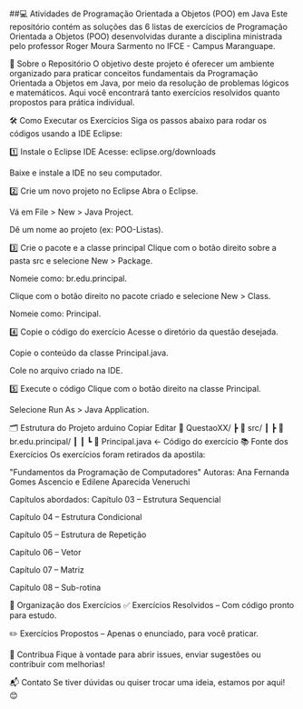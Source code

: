 ##💻 Atividades de Programação Orientada a Objetos (POO) em Java
Este repositório contém as soluções das 6 listas de exercícios de Programação Orientada a Objetos (POO) desenvolvidas durante a disciplina ministrada pelo professor Roger Moura Sarmento no IFCE - Campus Maranguape.

📘 Sobre o Repositório
O objetivo deste projeto é oferecer um ambiente organizado para praticar conceitos fundamentais da Programação Orientada a Objetos em Java, por meio da resolução de problemas lógicos e matemáticos.
Aqui você encontrará tanto exercícios resolvidos quanto propostos para prática individual.

🛠️ Como Executar os Exercícios
Siga os passos abaixo para rodar os códigos usando a IDE Eclipse:

1️⃣ Instale o Eclipse IDE
Acesse: eclipse.org/downloads

Baixe e instale a IDE no seu computador.

2️⃣ Crie um novo projeto no Eclipse
Abra o Eclipse.

Vá em File > New > Java Project.

Dê um nome ao projeto (ex: POO-Listas).

3️⃣ Crie o pacote e a classe principal
Clique com o botão direito sobre a pasta src e selecione New > Package.

Nomeie como: br.edu.principal.

Clique com o botão direito no pacote criado e selecione New > Class.

Nomeie como: Principal.

4️⃣ Copie o código do exercício
Acesse o diretório da questão desejada.

Copie o conteúdo da classe Principal.java.

Cole no arquivo criado na IDE.

5️⃣ Execute o código
Clique com o botão direito na classe Principal.

Selecione Run As > Java Application.

🗂 Estrutura do Projeto
arduino
Copiar
Editar
📂 QuestaoXX/
 ┣ 📂 src/
 ┃ ┣ 📂 br.edu.principal/
 ┃ ┃ ┗ 📜 Principal.java  ← Código do exercício
📚 Fonte dos Exercícios
Os exercícios foram retirados da apostila:

"Fundamentos da Programação de Computadores"
Autoras: Ana Fernanda Gomes Ascencio e Edilene Aparecida Veneruchi

Capítulos abordados:
Capítulo 03 – Estrutura Sequencial

Capítulo 04 – Estrutura Condicional

Capítulo 05 – Estrutura de Repetição

Capítulo 06 – Vetor

Capítulo 07 – Matriz

Capítulo 08 – Sub-rotina

📌 Organização dos Exercícios
✅ Exercícios Resolvidos – Com código pronto para estudo.

✏️ Exercícios Propostos – Apenas o enunciado, para você praticar.

🤝 Contribua
Fique à vontade para abrir issues, enviar sugestões ou contribuir com melhorias!

📬 Contato
Se tiver dúvidas ou quiser trocar uma ideia, estamos por aqui! 😊
